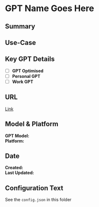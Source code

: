 # GPT Name Goes Here

## Summary

## Use-Case

## Key GPT Details

- [ ] **GPT Optimised**  
- [ ] **Personal GPT**  
- [ ] **Work GPT**

## URL

[Link](https://www.customgpt.com)

## Model & Platform

**GPT Model:**  
**Platform:**

## Date


**Created:**   
**Last Updated:** 

## Configuration Text

See the `config.json` in this folder
